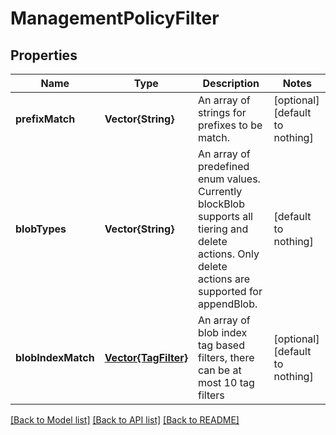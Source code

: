 # ManagementPolicyFilter


## Properties
Name | Type | Description | Notes
------------ | ------------- | ------------- | -------------
**prefixMatch** | **Vector{String}** | An array of strings for prefixes to be match. | [optional] [default to nothing]
**blobTypes** | **Vector{String}** | An array of predefined enum values. Currently blockBlob supports all tiering and delete actions. Only delete actions are supported for appendBlob. | [default to nothing]
**blobIndexMatch** | [**Vector{TagFilter}**](TagFilter.md) | An array of blob index tag based filters, there can be at most 10 tag filters | [optional] [default to nothing]


[[Back to Model list]](../README.md#models) [[Back to API list]](../README.md#api-endpoints) [[Back to README]](../README.md)


